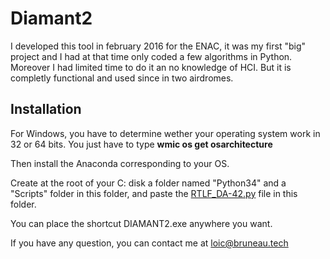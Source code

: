 Diamant2
========

I developed this tool in february 2016 for the ENAC, it was my first "big" project and I had at that time only
coded a few algorithms in Python.
Moreover I had limited time to do it an no knowledge of HCI. But it is completly functional and used since in two airdromes.

Installation
------------

For Windows, you have to determine wether your operating system work in
32 or 64 bits. You just have to type __wmic os get osarchitecture__

Then install the Anaconda corresponding to your OS.

Create at the root of your C: disk a folder named "Python34" and a "Scripts"
folder in this folder, and paste the [RTLF_DA-42.py](https://github.com/LoOTW/Diamant2/blob/master/RTLF_DA-42.py) file in this folder.


You can place the shortcut DIAMANT2.exe anywhere you want.


If you have any question, you can contact me at <loic@bruneau.tech>
